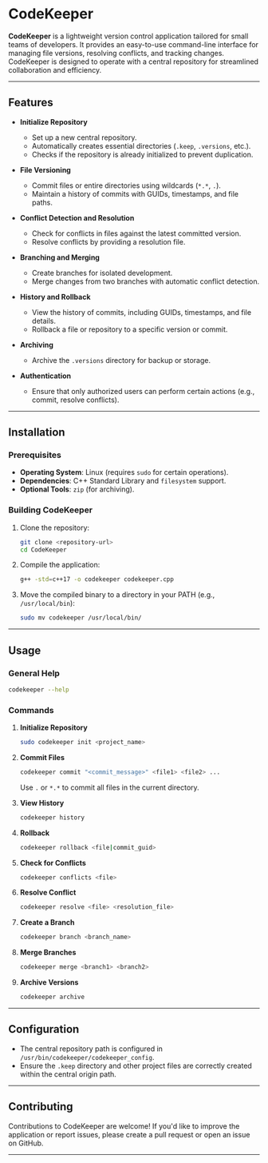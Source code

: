 
# CodeKeeper

**CodeKeeper** is a lightweight version control application tailored for small teams of developers. 
It provides an easy-to-use command-line interface for managing file versions, resolving conflicts, 
and tracking changes. CodeKeeper is designed to operate with a central repository for streamlined collaboration and efficiency.

---

## Features

- **Initialize Repository**
  - Set up a new central repository.
  - Automatically creates essential directories (`.keep`, `.versions`, etc.).
  - Checks if the repository is already initialized to prevent duplication.

- **File Versioning**
  - Commit files or entire directories using wildcards (`*.*`, `.`).
  - Maintain a history of commits with GUIDs, timestamps, and file paths.

- **Conflict Detection and Resolution**
  - Check for conflicts in files against the latest committed version.
  - Resolve conflicts by providing a resolution file.

- **Branching and Merging**
  - Create branches for isolated development.
  - Merge changes from two branches with automatic conflict detection.

- **History and Rollback**
  - View the history of commits, including GUIDs, timestamps, and file details.
  - Rollback a file or repository to a specific version or commit.

- **Archiving**
  - Archive the `.versions` directory for backup or storage.

- **Authentication**
  - Ensure that only authorized users can perform certain actions (e.g., commit, resolve conflicts).

---

## Installation

### Prerequisites

- **Operating System**: Linux (requires `sudo` for certain operations).
- **Dependencies**: C++ Standard Library and `filesystem` support.
- **Optional Tools**: `zip` (for archiving).

### Building CodeKeeper

1. Clone the repository:
   ```bash
   git clone <repository-url>
   cd CodeKeeper
   ```

2. Compile the application:
   ```bash
   g++ -std=c++17 -o codekeeper codekeeper.cpp
   ```

3. Move the compiled binary to a directory in your PATH (e.g., `/usr/local/bin`):
   ```bash
   sudo mv codekeeper /usr/local/bin/
   ```

---

## Usage

### General Help
```bash
codekeeper --help
```

### Commands

1. **Initialize Repository**
   ```bash
   sudo codekeeper init <project_name>
   ```

2. **Commit Files**
   ```bash
   codekeeper commit "<commit_message>" <file1> <file2> ...
   ```
   Use `.` or `*.*` to commit all files in the current directory.

3. **View History**
   ```bash
   codekeeper history
   ```

4. **Rollback**
   ```bash
   codekeeper rollback <file|commit_guid>
   ```

5. **Check for Conflicts**
   ```bash
   codekeeper conflicts <file>
   ```

6. **Resolve Conflict**
   ```bash
   codekeeper resolve <file> <resolution_file>
   ```

7. **Create a Branch**
   ```bash
   codekeeper branch <branch_name>
   ```

8. **Merge Branches**
   ```bash
   codekeeper merge <branch1> <branch2>
   ```

9. **Archive Versions**
   ```bash
   codekeeper archive
   ```

---

## Configuration

- The central repository path is configured in `/usr/bin/codekeeper/codekeeper_config`.
- Ensure the `.keep` directory and other project files are correctly created within the central origin path.

---

## Contributing

Contributions to CodeKeeper are welcome! If you'd like to improve the application or report issues, 
please create a pull request or open an issue on GitHub.

---


